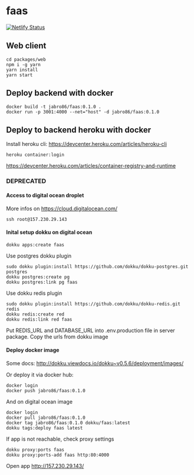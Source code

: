 # faas

[![Netlify Status](https://api.netlify.com/api/v1/badges/b014bcab-d716-46a2-879d-34e6a95ff5b9/deploy-status)](https://app.netlify.com/sites/u96/deploys)

## Web client

```
cd packages/web
npm i -g yarn
yarn install
yarn start
```

## Deploy backend with docker

```
docker build -t jabro86/faas:0.1.0 .
docker run -p 3001:4000 --net="host" -d jabro86/faas:0.1.0
```

## Deploy to backend heroku with docker

Install heroku cli: https://devcenter.heroku.com/articles/heroku-cli

```
heroku container:login
```

https://devcenter.heroku.com/articles/container-registry-and-runtime

### DEPRECATED

#### Access to digital ocean droplet

More infos on https://cloud.digitalocean.com/

```
ssh root@157.230.29.143
```

#### Inital setup dokku on digital ocean

```
dokku apps:create faas
```

Use postgres dokku plugin

```
sudo dokku plugin:install https://github.com/dokku/dokku-postgres.git postgres
dokku postgres:create pg
dokku postgres:link pg faas
```

Use dokku redis plugin

```
sudo dokku plugin:install https://github.com/dokku/dokku-redis.git redis
dokku redis:create red
dokku redis:link red faas
```

Put REDIS_URL and DATABASE_URL into .env.production file in server package. Copy the urls from dokku image

#### Deploy docker image

Some docs: http://dokku.viewdocs.io/dokku~v0.5.6/deployment/images/

Or deploy it via docker hub:

```
docker login
docker push jabro86/faas:0.1.0
```

And on digital ocean image

```
docker login
docker pull jabro86/faas:0.1.0
docker tag jabro86/faas:0.1.0 dokku/faas:latest
dokku tags:deploy faas latest
```

If app is not reachable, check proxy settings

```
dokku proxy:ports faas
dokku proxy:ports-add faas http:80:4000
```

Open app http://157.230.29.143/
